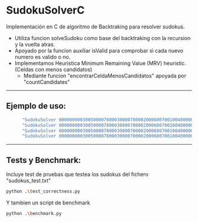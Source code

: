# SudokuSolverC

Implementación en C de algoritmo de Backtraking para resolver sudokus.
 - Utiliza funcion solveSudoku como base del backtraking con la recursion y la vuelta atras.
 - Apoyado por la funcion auxiliar isValid para comprobar si cada nuevo numero es valido o no.
 - Implementamos Heuristica Minimum Remaining Value (MRV) heuristic. (Celdas con menos candidatos)
      - Mediante funcion "encontrarCeldaMenosCandidatos" apoyada por "countCandidates" 

---

## Ejemplo de uso:  
```bash
      "SudokuSolver 000000000300500007800030000700002000600700100400000000000000520040075000509600000"  
      "SudokuSolver 000000000300500007800030000700002000600700100400000000000000520040075000509600000 --human"  
      "SudokuSolver 000000000300500007800030000700002000600700100400000000000000520040075000509600000 --delay 1"  
      "SudokuSolver 000000000300500007800030000700002000600700100400000000000000520040075000509600000 --benchmark"  
```

---

## Tests y Benchmark:  

Incluye test de pruebas que testea los sudokus del fichero "sudokus_test.txt"  
```bash
python .\test_correctness.py
```

Y tambien un script de benchmark  
```bash
python .\benchmark.py
```
